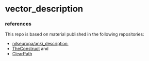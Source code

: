 # vector_description


### references

This repo is based on material published in the following repositories:
- [nilseuropa/anki_description](https://github.com/nilseuropa/anki_description),
- [TheConstruct](https://bitbucket.org/theconstructcore/cozmo_simulation/src/master/) and
- [ClearPath](https://github.com/jackal)